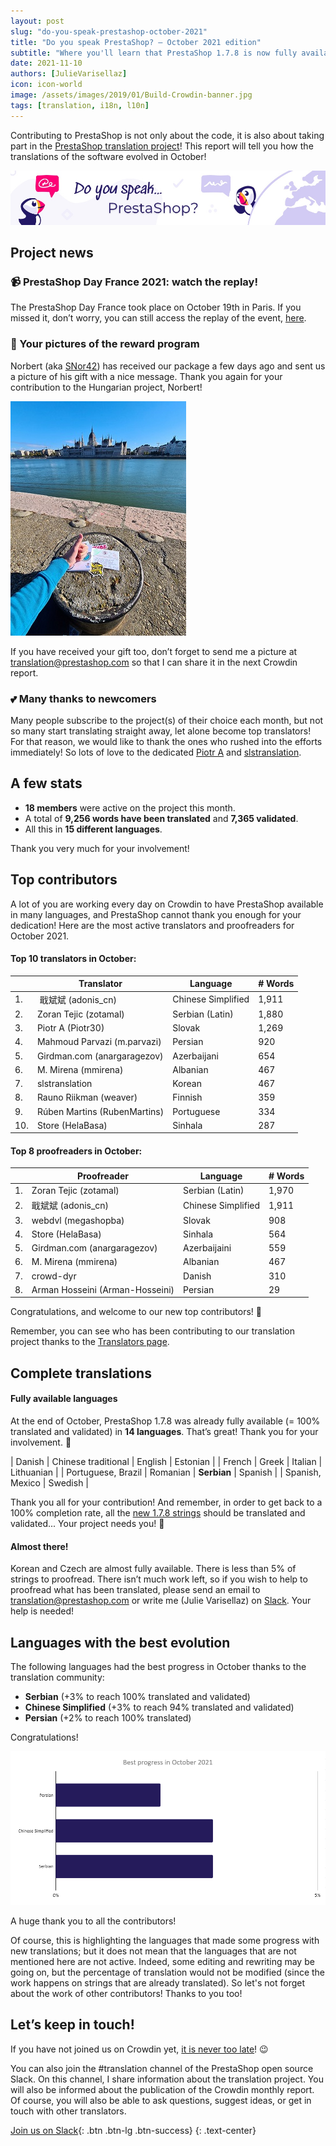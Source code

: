 ```yaml
---
layout: post
slug: "do-you-speak-prestashop-october-2021"
title: "Do you speak PrestaShop? – October 2021 edition"
subtitle: "Where you'll learn that PrestaShop 1.7.8 is now fully available in Serbian"
date: 2021-11-10
authors: [JulieVarisellaz]
icon: icon-world
image: /assets/images/2019/01/Build-Crowdin-banner.jpg
tags: [translation, i18n, l10n]
---
```


Contributing to PrestaShop is not only about the code, it is also about taking part in the [PrestaShop translation project](https://crowdin.com/project/prestashop-official)! This report will tell you how the translations of the software evolved in October!

![Crowdin Monthly banner](/assets/images/2019/01/Build-Crowdin-banner.jpg)

## Project news

### 📹 PrestaShop Day France 2021: watch the replay!

The PrestaShop Day France took place on October 19th in Paris. If you missed it, don’t worry, you can still access the replay of the event, [here](https://events.prestashop.com/prestashop-day-2021/en/content/replay?searchtext=&page=1&%24pagegroup=franais).

### 📸 Your pictures of the reward program

Norbert (aka [SNor42](https://crowdin.com/profile/SNor42)) has received our package a few days ago and sent us a picture of his gift with a nice message. Thank you again for your contribution to the Hungarian project, Norbert! 

![Norbert’s picture](/assets/images/2021/11/build-norbert-gift.jpg)

If you have received your gift too, don’t forget to send me a picture at translation@prestashop.com so that I can share it in the next Crowdin report. 

### 💕 Many thanks to newcomers

Many people subscribe to the project(s) of their choice each month, but not so many start translating straight away, let alone become top translators! For that reason, we would like to thank the ones who rushed into the efforts immediately! So lots of love to the dedicated [Piotr A](https://crowdin.com/profile/piotr30/activity) and [slstranslation](https://crowdin.com/profile/slstranslation/activity).

## A few stats
 
* **18 members** were active on the project this month.
* A total of **9,256 words have been translated** and **7,365 validated**.
* All this in **15 different languages**.
 
Thank you very much for your involvement!

## Top contributors
 
A lot of you are working every day on Crowdin to have PrestaShop available in many languages, and PrestaShop cannot thank you enough for your dedication! Here are the most active translators and proofreaders for October 2021.
 
#### Top 10 translators in October:
 
| |Translator | Language | # Words
|-|---------- | -------- | ----------------
| 1. |‫‬ 戢斌斌 (adonis_cn) | Chinese Simplified | 1,911
| 2. | Zoran Tejic (zotamal) | Serbian (Latin) | 1,880
| 3. | Piotr A (Piotr30) | Slovak | 1,269
| 4. | Mahmoud Parvazi (m.parvazi) | Persian | 920
| 5. | Girdman.com (anargaragezov) | Azerbaijani | 654
| 6. | M. Mirena (mmirena) | Albanian | 467
| 7. | slstranslation | Korean | 467
| 8. | Rauno Riikman (weaver) | Finnish | 359
| 9. | Rúben Martins (RubenMartins) | Portuguese | 334
| 10. | Store (HelaBasa) | Sinhala | 287
 
#### Top 8 proofreaders in October:
 
| | Proofreader | Language | # Words
|-| ---------- | -------- | ----------------
| 1. | Zoran Tejic (zotamal) | Serbian (Latin) | 1,970
| 2. | 戢斌斌 (adonis_cn) | Chinese Simplified | 1,911
| 3. | webdvl (megashopba) | Slovak | 908
| 4. | Store (HelaBasa) | Sinhala | 564
| 5. | Girdman.com (anargaragezov) | Azerbaijaini | 559
| 6. | M. Mirena (mmirena) | Albanian | 467
| 7. | crowd-dyr | Danish | 310
| 8. | Arman Hosseini (Arman-Hosseini) | Persian | 29


Congratulations, and welcome to our new top contributors! :clap:
 
Remember, you can see who has been contributing to our translation project thanks to the [Translators page](https://translators.prestashop.com/).
 
## Complete translations
 
#### Fully available languages
 
At the end of October, PrestaShop 1.7.8 was already fully available (= 100% translated and validated) in **14 languages**. That’s great! Thank you for your involvement. :tada:
 
| Danish | Chinese traditional | English | Estonian |
| French | Greek | Italian | Lithuanian |
| Portuguese, Brazil | Romanian | **Serbian** | Spanish |
| Spanish, Mexico | Swedish |

Thank you all for your contribution! And remember, in order to get back to a 100% completion rate, all the [new 1.7.8 strings](https://build.prestashop.com/news/prestashop-178-translations/) should be translated and validated... Your project needs you! :muscle: 

#### Almost there!

Korean and Czech are almost fully available. There is less than 5% of strings to proofread. 
There isn’t much work left, so if you wish to help to proofread what has been translated, please send an email to translation@prestashop.com or write me (Julie Varisellaz) on [Slack](https://join.slack.com/t/prestashop/shared_invite/zt-dkmbz5qf-I~FlEWwmRUOXunc5ui0Ucg). Your help is needed!

## Languages with the best evolution

The following languages had the best progress in October thanks to the translation community:
 
* **Serbian** (+3% to reach 100% translated and validated) 
* **Chinese Simplified** (+3% to reach 94% translated and validated)
* **Persian** (+2% to reach 100% translated)

Congratulations! 
 
![Best translation progress in October 2021](/assets/images/2021/11/build-crowdin-progress-oct21.png)

A huge thank you to all the contributors!
 
Of course, this is highlighting the languages that made some progress with new translations; but it does not mean that the languages that are not mentioned here are not active. Indeed, some editing and rewriting may be going on, but the percentage of translation would not be modified (since the work happens on strings that are already translated). So let's not forget about the work of other contributors! Thanks to you too!

## Let’s keep in touch!

If you have not joined us on Crowdin yet, [it is never too late](https://crowdin.com/project/prestashop-official)! :wink:

You can also join the #translation channel of the PrestaShop open source Slack. On this channel, I share information about the translation project. You will also be informed about the publication of the Crowdin monthly report. Of course, you will also be able to ask questions, suggest ideas, or get in touch with other translators.

[Join us on Slack](https://join.slack.com/t/prestashop/shared_invite/zt-dkmbz5qf-I~FlEWwmRUOXunc5ui0Ucg){: .btn .btn-lg .btn-success}
{: .text-center}


